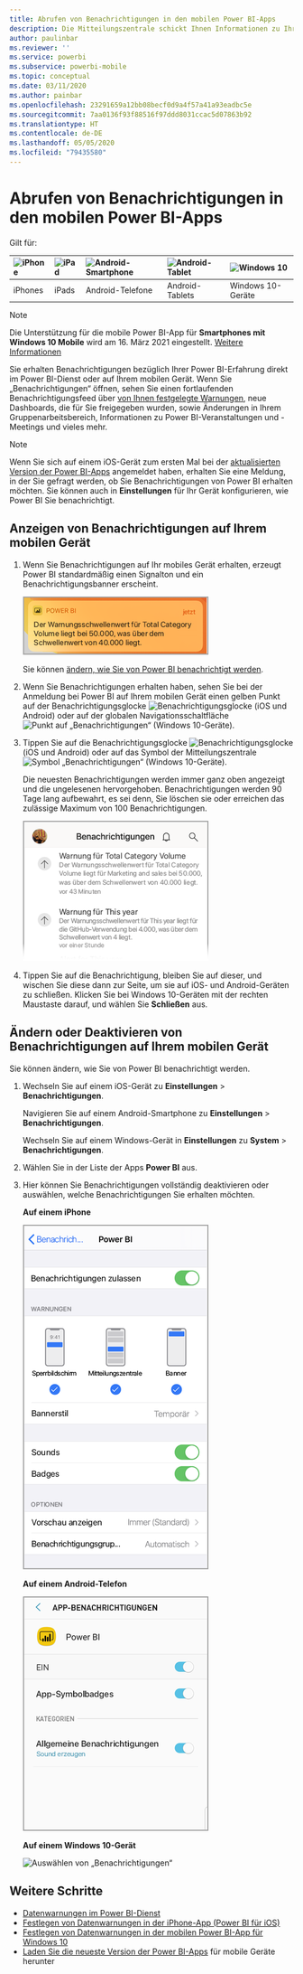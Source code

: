 ```yaml
---
title: Abrufen von Benachrichtigungen in den mobilen Power BI-Apps
description: Die Mitteilungszentrale schickt Ihnen Informationen zu Ihrer Power BI-Erfahrung direkt auf Ihr mobiles Gerät.
author: paulinbar
ms.reviewer: ''
ms.service: powerbi
ms.subservice: powerbi-mobile
ms.topic: conceptual
ms.date: 03/11/2020
ms.author: painbar
ms.openlocfilehash: 23291659a12bb08becf0d9a4f57a41a93eadbc5e
ms.sourcegitcommit: 7aa0136f93f88516f97ddd8031ccac5d07863b92
ms.translationtype: HT
ms.contentlocale: de-DE
ms.lasthandoff: 05/05/2020
ms.locfileid: "79435580"
---
```

# <a name="get-notifications-in-the-power-bi-mobile-apps"></a>Abrufen von Benachrichtigungen in den mobilen Power BI-Apps
Gilt für:

| ![iPhone](./media/mobile-apps-notification-center/iphone-logo-50-px.png) | ![iPad](./media/mobile-apps-notification-center/ipad-logo-50-px.png) | ![Android-Smartphone](./media/mobile-apps-notification-center/android-phone-logo-50-px.png) | ![Android-Tablet](./media/mobile-apps-notification-center/android-tablet-logo-50-px.png) | ![Windows 10](./media/mobile-apps-notification-center/win-10-logo-50-px.png) |
|:--- |:--- |:--- |:--- |:--- |
| iPhones |iPads |Android-Telefone |Android-Tablets |Windows 10-Geräte |

>[!NOTE]
>Die Unterstützung für die mobile Power BI-App für **Smartphones mit Windows 10 Mobile** wird am 16. März 2021 eingestellt. [Weitere Informationen](https://go.microsoft.com/fwlink/?linkid=2121400)

Sie erhalten Benachrichtigungen bezüglich Ihrer Power BI-Erfahrung direkt im Power BI-Dienst oder auf Ihrem mobilen Gerät. Wenn Sie „Benachrichtigungen“ öffnen, sehen Sie einen fortlaufenden Benachrichtigungsfeed über [von Ihnen festgelegte Warnungen](mobile-set-data-alerts-in-the-mobile-apps.md), neue Dashboards, die für Sie freigegeben wurden, sowie Änderungen in Ihrem Gruppenarbeitsbereich, Informationen zu Power BI-Veranstaltungen und -Meetings und vieles mehr.

> [!NOTE]
> Wenn Sie sich auf einem iOS-Gerät zum ersten Mal bei der [aktualisierten Version der Power BI-Apps](https://powerbi.microsoft.com/mobile/) angemeldet haben, erhalten Sie eine Meldung, in der Sie gefragt werden, ob Sie Benachrichtigungen von Power BI erhalten möchten. Sie können auch in **Einstellungen** für Ihr Gerät konfigurieren, wie Power BI Sie benachrichtigt. 
> 
> 

## <a name="view-notifications-on-your-mobile-device"></a>Anzeigen von Benachrichtigungen auf Ihrem mobilen Gerät
1. Wenn Sie Benachrichtigungen auf Ihr mobiles Gerät erhalten, erzeugt Power BI standardmäßig einen Signalton und ein Benachrichtigungsbanner erscheint.
   
   ![Benachrichtigungsbanner](./media/mobile-apps-notification-center/power-bi-mobile-notification-banner.png)
   

   Sie können [ändern, wie Sie von Power BI benachrichtigt werden](mobile-apps-notification-center.md#change-or-turn-off-notifications-on-your-mobile-device).
2. Wenn Sie Benachrichtigungen erhalten haben, sehen Sie bei der Anmeldung bei Power BI auf Ihrem mobilen Gerät einen gelben Punkt auf der Benachrichtigungsglocke ![Benachrichtigungsglocke](./media/mobile-apps-notification-center/powerbi-alert-tile-notification-icon.png) (iOS und Android) oder auf der globalen Navigationsschaltfläche ![Punkt auf „Benachrichtigungen“](./media/mobile-apps-notification-center/power-bi-iphone-alert-global-nav-button.png) (Windows 10-Geräte). 

3. Tippen Sie auf die Benachrichtigungsglocke ![Benachrichtigungsglocke](./media/mobile-apps-notification-center/powerbi-alert-tile-notification-icon.png) (iOS und Android) oder auf das Symbol der Mitteilungszentrale ![Symbol „Benachrichtigungen“](./media/mobile-apps-notification-center/power-bi-windows-10-notification-icon.png) (Windows 10-Geräte).
   
    Die neuesten Benachrichtigungen werden immer ganz oben angezeigt und die ungelesenen hervorgehoben. Benachrichtigungen werden 90 Tage lang aufbewahrt, es sei denn, Sie löschen sie oder erreichen das zulässige Maximum von 100 Benachrichtigungen.
   
   ![iOS-Benachrichtigungsliste](./media/mobile-apps-notification-center/power-bi-iphone-notifications-list.png)
4. Tippen Sie auf die Benachrichtigung, bleiben Sie auf dieser, und wischen Sie diese dann zur Seite, um sie auf iOS- und Android-Geräten zu schließen. Klicken Sie bei Windows 10-Geräten mit der rechten Maustaste darauf, und wählen Sie **Schließen** aus.

## <a name="change-or-turn-off-notifications-on-your-mobile-device"></a>Ändern oder Deaktivieren von Benachrichtigungen auf Ihrem mobilen Gerät
Sie können ändern, wie Sie von Power BI benachrichtigt werden.

1. Wechseln Sie auf einem iOS-Gerät zu **Einstellungen** > **Benachrichtigungen**. 
   
    Navigieren Sie auf einem Android-Smartphone zu **Einstellungen** > **Benachrichtigungen**.
   
    Wechseln Sie auf einem Windows-Gerät in **Einstellungen** zu **System** > **Benachrichtigungen**.
2. Wählen Sie in der Liste der Apps **Power BI** aus. 
3. Hier können Sie Benachrichtigungen vollständig deaktivieren oder auswählen, welche Benachrichtigungen Sie erhalten möchten.
   
    **Auf einem iPhone**
   
    ![Auswählen von „Benachrichtigungen“](./media/mobile-apps-notification-center/power-bi-notifications-iphone-settings.png)
   
    **Auf einem Android-Telefon**
   
    ![Auswählen von „Benachrichtigungen“](./media/mobile-apps-notification-center/power-bi-notifications-android-settings.png)

    **Auf einem Windows 10-Gerät**

    ![Auswählen von „Benachrichtigungen“](./media/mobile-apps-notification-center/power-bi-notifications-windows10-settings.png)

## <a name="next-steps"></a>Weitere Schritte
* [Datenwarnungen im Power BI-Dienst](../../service-set-data-alerts.md)
* [Festlegen von Datenwarnungen in der iPhone-App (Power BI für iOS)](mobile-set-data-alerts-in-the-mobile-apps.md)
* [Festlegen von Datenwarnungen in der mobilen Power BI-App für Windows 10](mobile-set-data-alerts-in-the-mobile-apps.md)
* [Laden Sie die neueste Version der Power BI-Apps](https://powerbi.microsoft.com/mobile/) für mobile Geräte herunter

